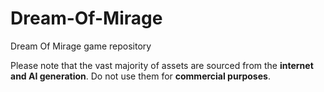 # Dream-Of-Mirage
Dream Of Mirage game repository  

Please note that the vast majority of assets are sourced from the **internet and AI generation**. Do not use them for **commercial purposes**.
